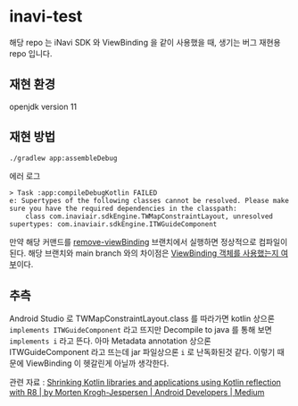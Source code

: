 # inavi-test

해당 repo 는 iNavi SDK 와 ViewBinding 을 같이 사용했을 때, 생기는 버그 재현용 repo 입니다.

## 재현 환경

openjdk version 11

## 재현 방법 

```sh
./gradlew app:assembleDebug
```

에러 로그

```
> Task :app:compileDebugKotlin FAILED
e: Supertypes of the following classes cannot be resolved. Please make sure you have the required dependencies in the classpath:
    class com.inaviair.sdkEngine.TWMapConstraintLayout, unresolved supertypes: com.inaviair.sdkEngine.ITWGuideComponent
```

만약 해당 커맨드를 [remove-viewBinding](https://github.com/Rajin9601/inavi-test/tree/remove-viewBinding) 브랜치에서 실행하면 정상적으로 컴파일이 된다.
해당 브랜치와 main branch 와의 차이점은 [ViewBinding 객체를 사용했는지 여부](https://github.com/Rajin9601/inavi-test/commit/c7ea70a84702e704b61310410da05ddd0f85a67e)이다.

## 추측

Android Studio 로 TWMapConstraintLayout.class 를 따라가면 kotlin 상으론 `implements ITWGuideComponent` 라고 뜨지만
Decompile to java 를 통해 보면 `implements i` 라고 뜬다.
아마 Metadata annotation 상으론 ITWGuideComponent 라고 뜨는데 jar 파일상으론 `i` 로 난독화된것 같다.
이렇기 때문에 ViewBinding 이 헷갈린게 아닐까 생각한다.

관련 자료 : [Shrinking Kotlin libraries and applications using Kotlin reflection with R8 | by Morten Krogh-Jespersen | Android Developers | Medium](https://medium.com/androiddevelopers/shrinking-kotlin-libraries-and-applications-using-kotlin-reflection-with-r8-6fe0a0e2d115)
